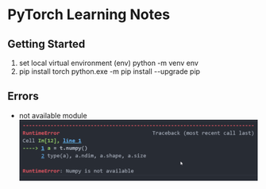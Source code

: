 <h1>PyTorch Learning Notes</h1>

## Getting Started

1. set local virtual environment (env)
python -m venv env
2. pip install torch
python.exe -m pip install --upgrade pip

## Errors
* not available module
![](images/unavailable%20modue.png)